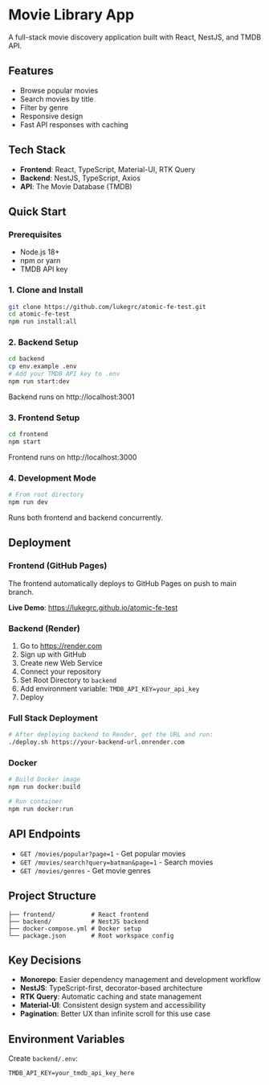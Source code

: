 # Movie Library App

A full-stack movie discovery application built with React, NestJS, and TMDB API.

## Features

- Browse popular movies
- Search movies by title
- Filter by genre
- Responsive design
- Fast API responses with caching

## Tech Stack

- **Frontend**: React, TypeScript, Material-UI, RTK Query
- **Backend**: NestJS, TypeScript, Axios
- **API**: The Movie Database (TMDB)

## Quick Start

### Prerequisites

- Node.js 18+
- npm or yarn
- TMDB API key

### 1. Clone and Install

```bash
git clone https://github.com/lukegrc/atomic-fe-test.git
cd atomic-fe-test
npm run install:all
```

### 2. Backend Setup

```bash
cd backend
cp env.example .env
# Add your TMDB API key to .env
npm run start:dev
```

Backend runs on http://localhost:3001

### 3. Frontend Setup

```bash
cd frontend
npm start
```

Frontend runs on http://localhost:3000

### 4. Development Mode

```bash
# From root directory
npm run dev
```

Runs both frontend and backend concurrently.

## Deployment

### Frontend (GitHub Pages)

The frontend automatically deploys to GitHub Pages on push to main branch.

**Live Demo**: https://lukegrc.github.io/atomic-fe-test

### Backend (Render)

1. Go to https://render.com
2. Sign up with GitHub
3. Create new Web Service
4. Connect your repository
5. Set Root Directory to `backend`
6. Add environment variable: `TMDB_API_KEY=your_api_key`
7. Deploy

### Full Stack Deployment

```bash
# After deploying backend to Render, get the URL and run:
./deploy.sh https://your-backend-url.onrender.com
```

### Docker

```bash
# Build Docker image
npm run docker:build

# Run container
npm run docker:run
```

## API Endpoints

- `GET /movies/popular?page=1` - Get popular movies
- `GET /movies/search?query=batman&page=1` - Search movies
- `GET /movies/genres` - Get movie genres

## Project Structure

```
├── frontend/          # React frontend
├── backend/           # NestJS backend
├── docker-compose.yml # Docker setup
└── package.json       # Root workspace config
```

## Key Decisions

- **Monorepo**: Easier dependency management and development workflow
- **NestJS**: TypeScript-first, decorator-based architecture
- **RTK Query**: Automatic caching and state management
- **Material-UI**: Consistent design system and accessibility
- **Pagination**: Better UX than infinite scroll for this use case

## Environment Variables

Create `backend/.env`:

```
TMDB_API_KEY=your_tmdb_api_key_here
```
